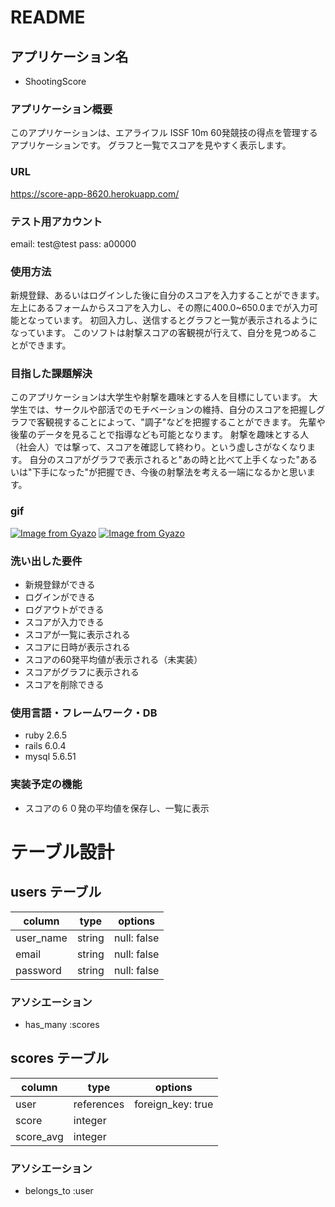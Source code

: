 # README

## アプリケーション名
- ShootingScore

### アプリケーション概要
このアプリケーションは、エアライフル ISSF 10m 60発競技の得点を管理するアプリケーションです。
グラフと一覧でスコアを見やすく表示します。

### URL
https://score-app-8620.herokuapp.com/

### テスト用アカウント
email: test@test
pass: a00000

### 使用方法
新規登録、あるいはログインした後に自分のスコアを入力することができます。
左上にあるフォームからスコアを入力し、その際に400.0~650.0までが入力可能となっています。
初回入力し、送信するとグラフと一覧が表示されるようになっています。
このソフトは射撃スコアの客観視が行えて、自分を見つめることができます。

### 目指した課題解決
このアプリケーションは大学生や射撃を趣味とする人を目標にしています。
大学生では、サークルや部活でのモチベーションの維持、自分のスコアを把握しグラフで客観視することによって、"調子"などを把握することができます。
先輩や後輩のデータを見ることで指導なども可能となります。
射撃を趣味とする人（社会人）では撃って、スコアを確認して終わり。という虚しさがなくなります。
自分のスコアがグラフで表示されると"あの時と比べて上手くなった"あるいは"下手になった"が把握でき、今後の射撃法を考える一端になるかと思います。

### gif
[![Image from Gyazo](https://i.gyazo.com/08677fbbb945f843385c42f89ee704e8.gif)](https://gyazo.com/08677fbbb945f843385c42f89ee704e8)
[![Image from Gyazo](https://i.gyazo.com/616ad97378ce55ea51d7ea29f68b5c62.gif)](https://gyazo.com/616ad97378ce55ea51d7ea29f68b5c62)

 
 ### 洗い出した要件
 - 新規登録ができる
 - ログインができる
 - ログアウトができる
 - スコアが入力できる
 - スコアが一覧に表示される
 - スコアに日時が表示される
 - スコアの60発平均値が表示される（未実装）
 - スコアがグラフに表示される
 - スコアを削除できる

### 使用言語・フレームワーク・DB
- ruby 2.6.5
- rails 6.0.4
- mysql 5.6.51

###  実装予定の機能
- スコアの６０発の平均値を保存し、一覧に表示

# テーブル設計

## users テーブル

|column|type|options|
|-|-|-|
|user_name|string|null: false|
|email|string|null: false|
|password|string|null: false|

### アソシエーション

- has_many :scores


## scores テーブル

|column|type|options|
|-|-|-|
|user|references|foreign_key: true|
|score|integer||
|score_avg|integer||

### アソシエーション
- belongs_to :user